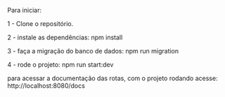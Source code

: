 Para iniciar:

1 - Clone o repositório.

2 - instale as dependências: npm install

3 - faça a migração do banco de dados: npm run migration

4 - rode o projeto: npm run start:dev

para acessar a documentação das rotas, com o projeto rodando acesse: http://localhost:8080/docs
